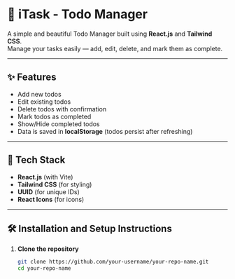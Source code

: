 # 📝 iTask - Todo Manager

A simple and beautiful Todo Manager built using **React.js** and **Tailwind CSS**.  
Manage your tasks easily — add, edit, delete, and mark them as complete.

---

## ✨ Features

- Add new todos
- Edit existing todos
- Delete todos with confirmation
- Mark todos as completed
- Show/Hide completed todos
- Data is saved in **localStorage** (todos persist after refreshing)

---

## 🚀 Tech Stack

- **React.js** (with Vite)
- **Tailwind CSS** (for styling)
- **UUID** (for unique IDs)
- **React Icons** (for icons)

---

## 🛠️ Installation and Setup Instructions

1. **Clone the repository**
   ```bash
   git clone https://github.com/your-username/your-repo-name.git
   cd your-repo-name
